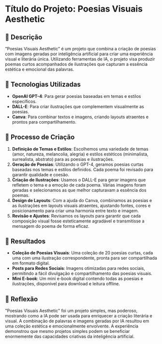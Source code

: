 # Título do Projeto: Poesias Visuais Aesthetic

## 📒 Descrição
"Poesias Visuais Aesthetic" é um projeto que combina a criação de poesias com imagens geradas por inteligência artificial para criar uma experiência visual e literária única. Utilizando ferramentas de IA, o projeto visa produzir poemas curtos acompanhados de ilustrações que capturam a essência estética e emocional das palavras.

## 🤖 Tecnologias Utilizadas
- **OpenAI GPT-4**: Para gerar poesias baseadas em temas e estilos específicos.
- **DALL-E**: Para criar ilustrações que complementem visualmente as poesias.
- **Canva**: Para combinar textos e imagens, criando layouts atraentes e prontos para compartilhamento.

## 🧐 Processo de Criação
1. **Definição de Temas e Estilos**: Escolhemos uma variedade de temas (amor, natureza, melancolia, alegria) e estilos estéticos (minimalista, surrealista, abstrato) para as poesias e ilustrações.
2. **Geração de Poesias**: Utilizando o GPT-4, geramos poesias curtas baseadas nos temas e estilos definidos. Cada poema foi revisado para garantir qualidade e coesão.
3. **Criação de Ilustrações**: Usamos o DALL-E para gerar imagens que refletem o tema e a emoção de cada poema. Várias imagens foram geradas e selecionamos as que melhor capturavam a essência dos poemas.
4. **Design de Layouts**: Com a ajuda do Canva, combinamos as poesias e as ilustrações em layouts visuais atraentes, ajustando fontes, cores e posicionamento para criar uma harmonia entre texto e imagem.
5. **Revisão e Ajustes**: Revisamos os layouts para garantir que cada composição visual fosse esteticamente agradável e transmitisse a mensagem do poema de forma eficaz.

## 🚀 Resultados
- **Coleção de Poesias Visuais**: Uma coleção de 20 poesias curtas, cada uma com uma ilustração correspondente, pronta para ser compartilhada em formato digital.
- **Posts para Redes Sociais**: Imagens otimizadas para redes sociais, permitindo a fácil divulgação e compartilhamento das poesias visuais.
- **Mini E-book**: Um mini e-book digital contendo todas as poesias e ilustrações, disponível para download e leitura offline.

## 💭 Reflexão
"Poesias Visuais Aesthetic" foi um projeto simples, mas poderoso, mostrando como a IA pode ser usada para enriquecer a criação literária e visual. A combinação de palavras e imagens geradas por IA resultou em uma coleção estética e emocionalmente envolvente. A experiência demonstrou que mesmo projetos simples podem se beneficiar enormemente das capacidades criativas da inteligência artificial.








